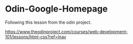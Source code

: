 # Odin-Google-Homepage

Following this lesson from the odin project.

https://www.theodinproject.com/courses/web-development-101/lessons/html-css?ref=lnav
